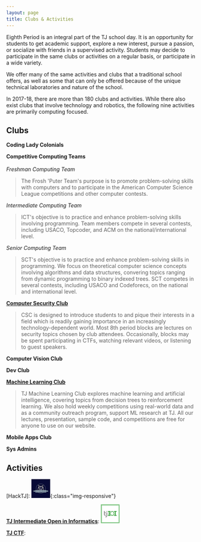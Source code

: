 ```yaml
---
layout: page
title: Clubs & Activities
---
```


Eighth Period is an integral part of the TJ school day.  It is an opportunity for students to get academic support,  explore a new interest, pursue a passion, or socialize with friends in a supervised activity. Students may decide to participate in the same clubs or activities on a regular basis, or participate in a wide variety.<br>

We offer many of the same activities and clubs that a traditional school offers, as well as some that can only be offered because of the unique technical laboratories and nature of the school.<br>

In 2017-18, there are more than 180 clubs and activities.  While there also exist clubs that involve technology and robotics, the following nine activities are primarily computing focused.  <br>

## Clubs

**Coding Lady Colonials**<br>

**Competitive Computing Teams**<br><br>
*Freshman Computing Team*
> The Frosh 'Puter Team's purpose is to promote problem-solving skills with computers and to participate in the American Computer Science League competitions and other computer contests.<br>

*Intermediate Computing Team*
> ICT's objective is to practice and enhance problem-solving skills involving programming.  Team members compete in several contests, including USACO, Topcoder, and ACM on the national/international level.

*Senior Computing Team*
> SCT's objective is to practice and enhance problem-solving skills in programming. We focus on theoretical computer science concepts involving algorithms and data structures, convering topics ranging from dynamic programming to binary indexed trees. SCT competes in several contests, including USACO and Codeforecs, on the national and international level.

**[Computer Security Club](https://activities.tjhsst.edu/csc/)**  
> CSC is designed to introduce students to and pique their interests in a field which is readily gaining importance in an increasingly   technology-dependent world. Most 8th period blocks are lectures on security topics chosen by club attendees. Occasionally, blocks may  be spent participating in CTFs, watching relevant videos, or listening to guest speakers. 

**Computer Vision Club**<br>

**Dev Club**<br>

**[Machine Learning Club](http://tjmachinelearning.com)**
> TJ Machine Learning Club explores machine learning and artificial intelligence, covering topics from decision trees to reinforcement learning. We also hold weekly competitions using real-world data and as a community outreach program, support ML research at TJ. All our lectures, presentation, sample code, and competitions are free for anyone to use on our website.

**Mobile Apps Club**<br>

**Sys Admins**<br>

## Activities

[HackTJ]:
![LogoHackTJ](/images/hacktjtiny.png "HackTJ"){:class="img-responsive"}

**[TJ Intermediate Open in Informatics](https://activities.tjhsst.edu/tjioi/)**:
![LogoIOI](/images/IOItiny.png)

**[TJ CTF](https://activities.tjhsst.edu/tjioi/)**:
